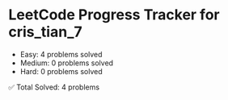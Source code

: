 # LeetCode Progress Tracker for cris_tian_7

- Easy: 4 problems solved
- Medium: 0 problems solved
- Hard: 0 problems solved

✅ Total Solved: 4 problems
